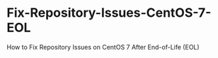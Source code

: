 # Fix-Repository-Issues-CentOS-7-EOL
How to Fix Repository Issues on CentOS 7 After End-of-Life (EOL)
